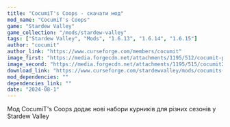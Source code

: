 ```yaml
---
title: "CocumiT's Coops - скачати мод"
mod_name: "CocumiT's Coops"
game: "Stardew Valley"
game_collection: "/mods/stardew-valley"
tags: ["Stardew Valley", "Mods", "1.6.13", "1.6.14", "1.6.15"]
author: "cocumit"
author_link: "https://www.curseforge.com/members/cocumit"
image_first: "https://media.forgecdn.net/attachments/1195/512/cocumit-png.png"
image_second: "https://media.forgecdn.net/attachments/1195/515/cocumit2-png.png"
download_link: "https://www.curseforge.com/stardewvalley/mods/cocumits-coops/files/all?page=1&pageSize=20"
mod_dependencies: ""
dependencies_link: ""
date: "2024-08-1"
---
```


Мод CocumiT's Coops додає нові набори курників для різних сезонів у Stardew Valley